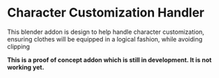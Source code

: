 # Character Customization Handler

This blender addon is design to help handle character customization, ensuring clothes will be equipped in a logical fashion, while avoiding clipping

**This is a proof of concept addon which is still in development. It is not working yet.**
